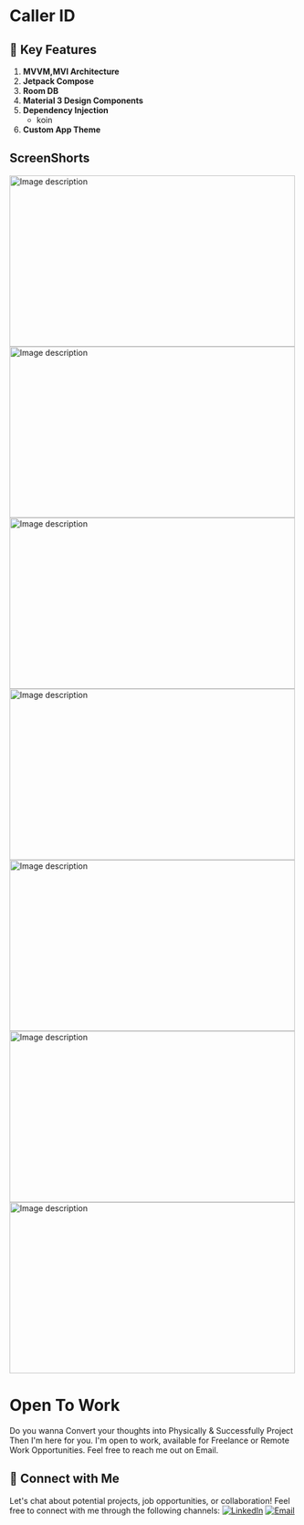 # Caller ID

## 🚀 Key Features
1. **MVVM,MVI Architecture**
2. **Jetpack Compose**
3. **Room DB**
4. **Material 3 Design Components**
5. **Dependency Injection**
   - koin
6. **Custom App Theme**

## ScreenShorts
<img src="https://github.com/user-attachments/assets/4d3465de-e759-4ab7-974a-2b21aa641429" alt="Image description" width="500" height="300">
<img src="https://github.com/user-attachments/assets/e8de7a58-4d6e-45fe-94ac-7668c3638d3c" alt="Image description" width="500" height="300">
<img src="https://github.com/user-attachments/assets/a83d9dc9-a415-433a-a29b-61881ef5c32d" alt="Image description" width="500" height="300">
<img src="https://github.com/user-attachments/assets/46cf75ef-47f1-43c3-bf3d-a9f07424ebec" alt="Image description" width="500" height="300">
<img src="https://github.com/user-attachments/assets/2383ba5f-3c4a-4c14-81fc-e1118a61cdb4" alt="Image description" width="500" height="300">
<img src="https://github.com/user-attachments/assets/07b1b5cf-1678-48ab-8d70-abac95339dda" alt="Image description" width="500" height="300">
<img src="https://github.com/user-attachments/assets/080dd1ab-f27d-40f0-afb7-f5e28db7dcf3" alt="Image description" width="500" height="300">


# Open To Work
Do you wanna Convert your thoughts into Physically & Successfully Project Then I'm here for you. I'm open to work, available for Freelance or Remote Work Opportunities. Feel free to reach me out on Email.

## 🤝 Connect with Me
Let's chat about potential projects, job opportunities, or collaboration! Feel free to connect with me through the following channels:
[![LinkedIn](https://img.shields.io/badge/LinkedIn-Connect-blue?style=for-the-badge&logo=linkedin)](https://www.linkedin.com/in/srabbijan)
[![Email](https://img.shields.io/badge/Email-Drop%20a%20Message-red?style=for-the-badge&logo=gmail)](mailto:srabbijan@gmail.com)
